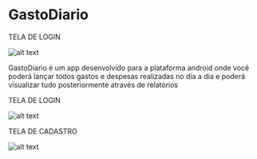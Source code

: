 # GastoDiario

TELA DE LOGIN

![alt text](https://i.postimg.cc/wx4RXJb9/logo.png)


GastoDiario é um app desenvolvido para a plataforma android onde você poderá lançar todos gastos e despesas realizadas no dia a dia e poderá visualizar tudo posteriormente através de relatórios


TELA DE LOGIN

![alt text](https://i.postimg.cc/zB5KQrn5/Tela-Login-App.png)


TELA DE CADASTRO

![alt text](https://i.postimg.cc/q7GzzC3V/Tela-Registro-APP.png)




